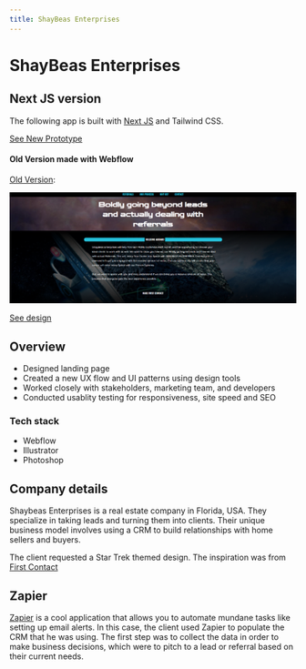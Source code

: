 ```yaml
---
title: ShayBeas Enterprises
---
```


# ShayBeas Enterprises

## Next JS version

The following app is built with [Next JS](https://nextjs.org) and Tailwind CSS.

[See New Prototype](https://next-shaybeas.vercel.app)

#### Old Version made with Webflow

[Old Version](https://shaybeas.netlify.app):

![Shaybeas website](./img/shaybeas/shaybeas-hero.png)

[See design](https://shaybeas.webflow.io)

## Overview

- Designed landing page
- Created a new UX flow and UI patterns using design tools
- Worked closely with stakeholders, marketing team, and developers
- Conducted usablity testing for responsiveness, site speed and SEO

### Tech stack

- Webflow
- Illustrator
- Photoshop

## Company details

Shaybeas Enterprises is a real estate company in Florida, USA. They specialize in taking leads and turning them into clients. Their unique business model involves using a CRM to build relationships with home sellers and buyers.

The client requested a Star Trek themed design. The inspiration was from [First Contact](https://www.imdb.com/title/tt0117731/)

## Zapier

[Zapier](https://zapier.com/) is a cool application that allows you to automate mundane tasks like setting up email alerts. In this case, the client used Zapier to populate the CRM that he was using. The first step was to collect the data in order to make business decisions, which were to pitch to a lead or referral based on their current needs.
